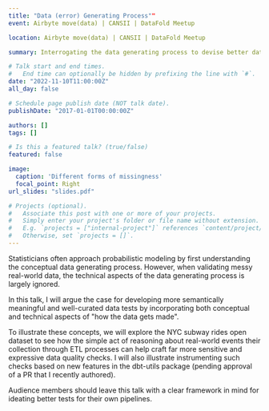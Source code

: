 ```yaml
---
title: "Data (error) Generating Process""
event: Airbyte move(data) | CANSII | DataFold Meetup

location: Airbyte move(data) | CANSII | DataFold Meetup

summary: Interrogating the data generating process to devise better data quality tests.

# Talk start and end times.
#   End time can optionally be hidden by prefixing the line with `#`.
date: "2022-11-10T11:00:00Z"
all_day: false

# Schedule page publish date (NOT talk date).
publishDate: "2017-01-01T00:00:00Z"

authors: []
tags: []

# Is this a featured talk? (true/false)
featured: false

image:
  caption: 'Different forms of missingness'
  focal_point: Right
url_slides: "slides.pdf"

# Projects (optional).
#   Associate this post with one or more of your projects.
#   Simply enter your project's folder or file name without extension.
#   E.g. `projects = ["internal-project"]` references `content/project/deep-learning/index.md`.
#   Otherwise, set `projects = []`.
---
```


Statisticians often approach probabilistic modeling by first understanding the conceptual data generating process. However, when validating messy real-world data, the technical aspects of the data generating process is largely ignored.

In this talk, I will argue the case for developing more semantically meaningful and well-curated data tests by incorporating both conceptual and technical aspects of "how the data gets made".

To illustrate these concepts, we will explore the NYC subway rides open dataset to see how the simple act of reasoning about real-world events their collection through ETL processes can help craft far more sensitive and expressive data quality checks. I will also illustrate instrumenting such checks based on new features in the dbt-utils package (pending approval of a PR that I recently authored).

Audience members should leave this talk with a clear framework in mind for ideating better tests for their own pipelines.
